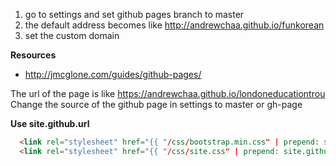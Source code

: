 1. go to settings and set github pages branch to master
2. the default address becomes like http://andrewchaa.github.io/funkorean
3. set the custom domain


**Resources**

* http://jmcglone.com/guides/github-pages/

The url of the page is like https://andrewchaa.github.io/londoneducationtrou
Change the source of the github page in settings to master or gh-page


**Use site.github.url**

```html
  <link rel="stylesheet" href="{{ "/css/bootstrap.min.css" | prepend: site.github.url }}">
  <link rel="stylesheet" href="{{ "/css/site.css" | prepend: site.github.url }}">
```
